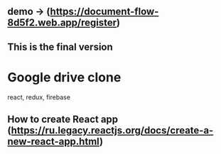 ## demo -> (https://document-flow-8d5f2.web.app/register)
## This is the final version

# Google drive clone
react, redux, firebase 

## How to create React app (https://ru.legacy.reactjs.org/docs/create-a-new-react-app.html)
